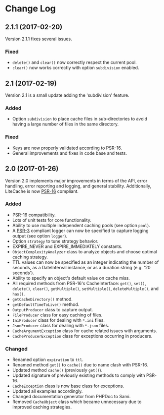 
Change Log
==========

## 2.1.1 (2017-02-20)
Version 2.1.1 fixes several issues.

### Fixed
- `delete()` and `clear()` now correctly respect the current pool.
- `clear()` now works correctly with option `subdivision` enabled.



## 2.1 (2017-02-19)
Version 2.1 is a small update adding the 'subdivision' feature.

### Added
- Option `subdivision` to place cache files in sub-directories to avoid having a large number of files in the same directory.

### Fixed
- Keys are now properly validated according to PSR-16.
- General improvements and fixes in code base and tests.



## 2.0 (2017-01-26)
Version 2.0 implements major improvements in terms of the API, error handling, error reporting and logging, and general stability. Additionally, LiteCache is now [PSR-16](http://www.php-fig.org/psr/psr-16/) compliant.

### Added
- PSR-16 compatibility.
- Lots of unit tests for core functionality.
- Ability to use multiple independent caching pools (see option `pool`).
- A [PSR-3](http://www.php-fig.org/psr/psr-3/) compliant logger can now be specified to capture logging output (see option `logger`).
- Option `strategy` to tune strategy behavior.
- EXPIRE_NEVER and EXPIRE_IMMEDIATELY constants.
- `ObjectComplexityAnalyzer` class to analyze objects and choose optimal caching strategy.
- TTL values can now be specified as an integer indicating the number of seconds, as a DateInterval instance, or as a duration string (e.g. '20 seconds').
- Ability to specify an object's default value on cache miss.
- All required methods from PSR-16's CacheInterface: `get()`, `set()`, `delete()`, `clear()`, `getMultiple()`, `setMultiple()`, `deleteMultiple()`, and `has()`.
- `getCacheDirectory()` method.
- `getDefaultTimeToLive()` method.
- `OutputProducer` class to capture output.
- `FileProducer` class for easy caching of files.
- `IniProducer` class for dealing with `*.ini` files.
- `JsonProducer` class for dealing with `*.json` files.
- `CacheArgumentException` class for cache related issues with arguments.
- `CacheProducerException` class for exceptions occurring in producers.

### Changed
- Renamed option `expiration` to `ttl`.
- Renamed method `get()` to `cache()` due to name clash with PSR-16.
- Updated method `cache()` (previously `get()`).
- Updated signature of previously existing methods to comply with PSR-16.
- `CacheException` class is now base class for exceptions.
- Updated all examples accordingly.
- Changed documentation generator from PHPDoc to Sami.
- Removed `CacheObject` class which became unnecessary due to improved caching strategies.

